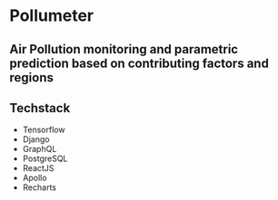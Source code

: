 # Pollumeter

## Air Pollution monitoring and parametric prediction based on contributing factors and regions

## Techstack
- Tensorflow
- Django
- GraphQL
- PostgreSQL
- ReactJS
- Apollo
- Recharts
